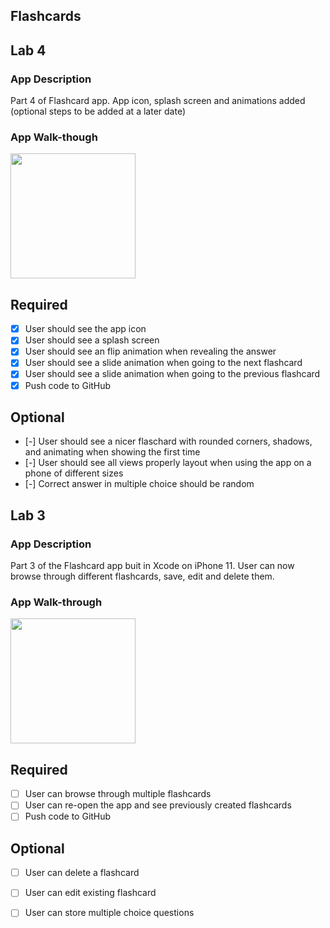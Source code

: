 ## Flashcards

## Lab 4

### App Description
Part 4 of Flashcard app. App icon, splash screen and animations added (optional steps to be added at a later date)

### App Walk-though
<img src="http://g.recordit.co/xROQkgaMq1.gif" width=200><br>

## Required
- [x] User should see the app icon 
- [x] User should see a splash screen
- [x] User should see an flip animation when revealing the answer
- [x] User should see a slide animation when going to the next flashcard
- [x] User should see a slide animation when going to the previous flashcard
- [x] Push code to GitHub
## Optional
- [-] User should see a nicer flaschard with rounded corners, shadows, and animating when showing the first time
- [-] User should see all views properly layout when using the app on a phone of different sizes
- [-] Correct answer in multiple choice should be random


## Lab 3

### App Description
Part 3 of the Flashcard app buit in Xcode on iPhone 11.
User can now browse through different flashcards, save, edit and delete them.

### App Walk-through
<img src="http://g.recordit.co/SHPi6pg0kF.gif" width=200><br>

## Required
- [ ] User can browse through multiple flashcards
- [ ] User can re-open the app and see previously created flashcards
- [ ] Push code to GitHub
## Optional
- [ ] User can delete a flashcard
- [ ] User can edit existing flashcard
- [ ] User can store multiple choice questions

